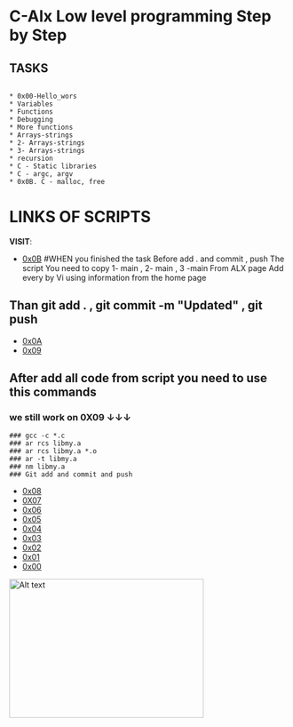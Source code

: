 # C-Alx Low level programming Step by Step 
## TASKS
~~~~

* 0x00-Hello_wors
* Variables
* Functions 
* Debugging
* More functions 
* Arrays-strings
* 2- Arrays-strings
* 3- Arrays-strings
* recursion
* C - Static libraries
* C - argc, argv
* 0x0B. C - malloc, free
~~~~
# LINKS OF SCRIPTS 

**VISIT**: 
* [0x0B](https://docs.google.com/document/d/11lRtqeMn6EO1lRBOnAkI3308slU6IragAKl63So4e9c/edit)
#WHEN you finished the task Before add . and commit , push  The script You need to copy 1- main , 2- main , 3 -main From ALX page Add every by Vi using information from the home page
## Than git add . , git commit -m "Updated" , git push
* [0x0A](https://docs.google.com/document/d/1VMExs_UzYck9teoeIV2Oxs4ELT9I4fDOQycA7X52WwU/edit)
* [0x09](https://docs.google.com/document/d/1l3pwm5IBMyp51aOYDLcaO7iKPQIv-S_dqlYm7purzLY/edit)
## After add all code from script you need to use this commands 
### we still work on 0X09 &darr;&darr;&darr;
~~~~
### gcc -c *.c 
### ar rcs libmy.a
### ar rcs libmy.a *.o
### ar -t libmy.a
### nm libmy.a  
### Git add and commit and push 
~~~~
* [0x08](https://docs.google.com/document/d/1ajmfOT-0mKA3gEJ7DVP6lLA1cmDTc2SE0fZUzsFdHC0/edit)
* [0X07](https://docs.google.com/document/d/1ySWG3i7271JBSQ15mW1OKdyUtpduH1dnQ046KVh0Kms/edit)
* [0x06](https://docs.google.com/document/d/1q_RncpYwnQ_BaAofEeZlMDe3KIXEx-_Sk6IV45xIP7o/edit)
* [0x05](https://docs.google.com/document/d/1xDuKCHrMAqos3HaFEnGNyvsR7tnp4XRJV9jUN39Kf3o/edit?pli=1)
* [0x04](https://docs.google.com/document/d/1imzQClExSRyc2WoIf2aH9bRZv6X_TSehpZAHZdtdTF8/edit0)
* [0x03](https://docs.google.com/document/d/1lbappd1BBE-Br4UWB0-TupuPM8SR8f1bsFMXe1BpxdY/edit)
* [0x02](https://docs.google.com/document/d/1puwxOfTE395rttYFrZ3bETS2gu1WPlWrfnmMGIkeZHw/edit)
* [0x01](https://docs.google.com/document/d/1APA-4CStOhrDYvsb9cAtTP66o_Ny3icpuF5UMPjAaL4/edit)
* [0x00](https://docs.google.com/document/d/1G6DezVAm_3ZVtF-mQsdYsJVCLPqxfqt6SQI5V31TI1w/edit)



<img src="https://webimages.mongodb.com/_com_assets/cms/l3etz1z9tduxvdoni-c.svg?auto=format%2Ccompress&ch=DPR&w=135" alt="Alt text" width="350" height="250">


